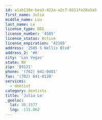 ```yaml
---
id: a1ab110e-bea3-422a-a2c7-0311fe28a5a5
first_name: Julia
middle_name: Luu
last_name: Le
license_type: DDS
license_number: '4585'
license_status: Active
license_expiration: '42185'
address: '2585 S Nellis Blvd'
address_2: '#6'
city: 'Las Vegas'
state: NV
zip: '89121'
phone: '(702) 641-0481'
fax: '(702) 641-0128'
services:
  - dentist
category: dentists
title: 'Julia Le'
_geoloc:
  lat: 36.1577
  lng: -115.062
---
```

